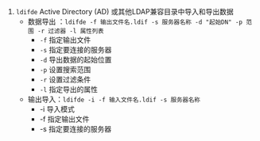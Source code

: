 1. `ldifde` Active Directory (AD) 或其他LDAP兼容目录中导入和导出数据
	- 数据导出 ：`ldifde -f 输出文件名.ldif -s 服务器名称 -d "起始DN" -p 范围 -r 过滤器 -l 属性列表`
		- `-f` 指定输出文件
		- `-s` 指定要连接的服务器
		- `-d` 导出数据的起始位置
		- `-p` 设置搜索范围
		- `-r` 设置过滤条件
		- `-l` 指定导出的属性
	- 输出导入：`ldifde -i -f 输入文件名.ldif -s 服务器名称`
		- -i 导入模式
		- -f 指定输出文件
		- -s 指定要连接的服务器
